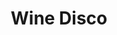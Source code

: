 ---
layout: post
title: Wine Disco
img: "assets/img/portfolio/wine-disco.png"
tags: [Wine Disco, Portfolio]
redirect_to:
  - https://wine-disco.herokuapp.com/
---